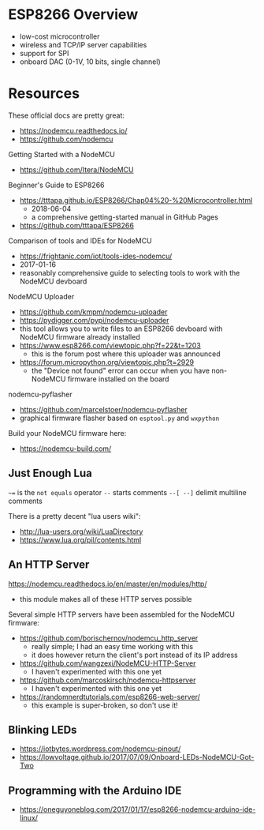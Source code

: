<!-- TITLE: ESP8266 -->
<!-- SUBTITLE: a really cheap microcontroller with wifi -->

# ESP8266 Overview
- low-cost microcontroller
- wireless and TCP/IP server capabilities
- support for SPI
- onboard DAC (0-1V, 10 bits, single channel)
# Resources
These official docs are pretty great:
- https://nodemcu.readthedocs.io/
- https://github.com/nodemcu

Getting Started with a NodeMCU
- https://github.com/Itera/NodeMCU

Beginner's Guide to ESP8266
- https://tttapa.github.io/ESP8266/Chap04%20-%20Microcontroller.html
	- 2018-06-04
 	- a comprehensive getting-started manual in GitHub Pages
- https://github.com/tttapa/ESP8266

Comparison of tools and IDEs for NodeMCU
- https://frightanic.com/iot/tools-ides-nodemcu/
- 2017-01-16
- reasonably comprehensive guide to selecting tools to work with the NodeMCU devboard

NodeMCU Uploader
- https://github.com/kmpm/nodemcu-uploader
- https://pydigger.com/pypi/nodemcu-uploader
- this tool allows you to write files to an ESP8266 devboard with NodeMCU firmware already installed
- https://www.esp8266.com/viewtopic.php?f=22&t=1203
	- this is the forum post where this uploader was announced
- https://forum.micropython.org/viewtopic.php?t=2929
	- the "Device not found" error can occur when you have non-NodeMCU firmware installed on the board

nodemcu-pyflasher
- https://github.com/marcelstoer/nodemcu-pyflasher
- graphical firmware flasher based on `esptool.py` and `wxpython`

Build your NodeMCU firmware here:
- https://nodemcu-build.com/

## Just Enough Lua

`~=` is the `not equals` operator
`--` starts comments
`--[ --]` delimit multiline comments

There is a pretty decent "lua users wiki":
- http://lua-users.org/wiki/LuaDirectory
- https://www.lua.org/pil/contents.html

## An HTTP Server

https://nodemcu.readthedocs.io/en/master/en/modules/http/
- this module makes all of these HTTP serves possible

Several simple HTTP servers have been assembled for the NodeMCU firmware:
- https://github.com/borischernov/nodemcu_http_server
	- really simple; I had an easy time working with this
	- it does however return the client's port instead of its IP address
- https://github.com/wangzexi/NodeMCU-HTTP-Server
	- I haven't experimented with this one yet
- https://github.com/marcoskirsch/nodemcu-httpserver
	- I haven't experimented with this one yet
- https://randomnerdtutorials.com/esp8266-web-server/
	- this example is super-broken, so don't use it!


## Blinking LEDs

- https://iotbytes.wordpress.com/nodemcu-pinout/
- https://lowvoltage.github.io/2017/07/09/Onboard-LEDs-NodeMCU-Got-Two


## Programming with the Arduino IDE

- https://oneguyoneblog.com/2017/01/17/esp8266-nodemcu-arduino-ide-linux/
